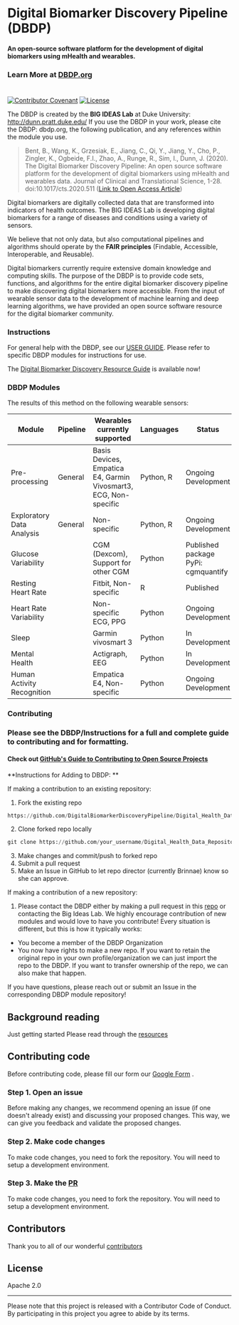 # Digital Biomarker Discovery Pipeline (DBDP)
#### An open-source software platform for the development of digital biomarkers using mHealth and wearables.
### Learn More at [DBDP.org](https://dbdp.org) 
#

[![Contributor Covenant](https://img.shields.io/badge/Contributor%20Covenant-v2.0%20adopted-ff69b4.svg)](code_of_conduct.md) [![License](https://img.shields.io/badge/License-Apache%202.0-blue.svg)](https://opensource.org/licenses/Apache-2.0)

The DBDP is created by the **BIG IDEAS Lab** at Duke University: http://dunn.pratt.duke.edu/
If you use the DBDP in your work, please cite the DBDP: dbdp.org, the following publication, and any references within the module you use.

> Bent, B., Wang, K., Grzesiak, E., Jiang, C., Qi, Y., Jiang, Y., Cho, P., Zingler, K., Ogbeide, F.I., Zhao, A., Runge, R., Sim, I., Dunn, J. (2020). The Digital Biomarker      Discovery Pipeline: An open source software platform for the development of digital biomarkers using mHealth and wearables data. Journal of Clinical and Translational Science, 1-28. doi:10.1017/cts.2020.511 ([Link to Open Access Article](https://www.cambridge.org/core/journals/journal-of-clinical-and-translational-science/article/digital-biomarker-discovery-pipeline-an-open-source-software-platform-for-the-development-of-digital-biomarkers-using-mhealth-and-wearables-data/A6696CEF138247077B470F4800090E63))

Digital biomarkers are digitally collected data that are transformed into indicators of health outcomes. The BIG IDEAS Lab is developing digital biomarkers for a range of diseases and conditions using a variety of sensors. 

We believe that not only data, but also computational pipelines and algorithms should operate by the **FAIR principles** (Findable, Accessible, Interoperable, and Reusable).

Digital biomarkers currently require extensive domain knowledge and computing skills. The purpose of the DBDP is to provide code sets, functions, and algorithms for the entire digital biomarker discovery pipeline to make discovering digital biomarkers more accessible. From the input of wearable sensor data to the development of machine learning and deep learning algorithms, we have provided an open source software resource for the digital biomarker community. 


### Instructions

For general help with the DBDP, see our [USER GUIDE](https://github.com/DigitalBiomarkerDiscoveryPipeline/DBDP/wiki/USER-GUIDE).
Please refer to specific DBDP modules for instructions for use. 

The [Digital Biomarker Discovery Resource Guide](https://github.com/DigitalBiomarkerDiscoveryPipeline/DBDP/wiki/Digital-Biomarker-Discovery-Resources) is available now!





### DBDP Modules

The results of this method on the following wearable sensors:

| Module | Pipeline | Wearables currently supported | Languages | Status |
| ------ | ------ | ------ | ------ | ------ | 
| Pre-processing | General | Basis Devices, Empatica E4, Garmin Vivosmart3, ECG, Non-specific | Python, R | Ongoing Development |
| Exploratory Data Analysis | General | Non-specific | Python, R | Ongoing Development |
| Glucose Variability |  | CGM (Dexcom), Support for other CGM | Python | Published package PyPi: cgmquantify |
| Resting Heart Rate |  | Fitbit, Non-specific | R | Published |
| Heart Rate Variability |  | Non-specific ECG, PPG | Python | Ongoing Development |
| Sleep |  | Garmin vivosmart 3 | Python | In Development |
| Mental Health |  | Actigraph, EEG | Python | In Development |
| Human Activity Recognition |  | Empatica E4, Non-specific | Python | Ongoing Development |




### Contributing
### Please see the DBDP/Instructions for a full and complete guide to contributing and for formatting.

#### Check out [GitHub's Guide to Contributing to Open Source Projects](https://opensource.guide/how-to-contribute/)

**Instructions for Adding to DBDP: **

If making a contribution to an existing repository:

1. Fork the existing repo
 ```python
https://github.com/DigitalBiomarkerDiscoveryPipeline/Digital_Health_Data_Repository
```

2. Clone forked repo locally
 ```python
git clone https://github.com/your_username/Digital_Health_Data_Repository
```
3. Make changes and commit/push to forked repo
4. Submit a pull request
5. Make an Issue in GitHub to let repo director (currently Brinnae) know so she can approve.

If making a contribution of a new repository:

1. Please contact the DBDP either by making a pull request in this [repo](https://github.com/DigitalBiomarkerDiscoveryPipeline/DBDP/) or contacting the Big Ideas Lab. We highly encourage contribution of new modules and would love to have you contribute! Every situation is different, but this is how it typically works:
- You become a member of the DBDP Organization
- You now have rights to make a new repo. If you want to retain the original repo in your own profile/organization we can just import the repo to the DBDP. If you want to transfer ownership of the repo, we can also make that happen. 

If you have questions, please reach out or submit an Issue in the corresponding DBDP module repository! 



## Background reading
Just getting started Please read through the [resources](https://github.com/DigitalBiomarkerDiscoveryPipeline/DBDP/wiki/Digital-Biomarker-Discovery-Resources)

## Contributing code

Before contributing code, please fill our form our [Google Form](https://docs.google.com/forms/d/e/1FAIpQLSe-hMOTwrSNaX0d7JyqhZP-6TrmRel9tXJLpclCP1tjGMWzgQ/viewform) .

### Step 1. Open an issue

Before making any changes, we recommend opening an issue (if one doesn't already
exist) and discussing your proposed changes. This way, we can give you feedback
and validate the proposed changes.

### Step 2. Make code changes

To make code changes, you need to fork the repository. You will need to setup a
development environment.

### Step 3. Make the [PR](https://docs.github.com/en/pull-requests/collaborating-with-pull-requests/proposing-changes-to-your-work-with-pull-requests/creating-a-pull-request)

To make code changes, you need to fork the repository. You will need to setup a
development environment.

## Contributors

Thank you to all of our wonderful [contributors](https://github.com/DigitalBiomarkerDiscoveryPipeline/Digital_Health_Data_Repository/graphs/contributors)


License
----

Apache 2.0

***
Please note that this project is released with a Contributor Code of Conduct. By participating in this project you agree to abide by its terms.


